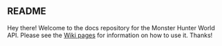 ## README
Hey there! Welcome to the docs repository for the Monster Hunter World API. Please see the [Wiki pages](https://github.com/LartTyler/MHWDB-Docs/wiki) for information on how to use it. Thanks!
